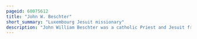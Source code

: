 ```yaml
---
pageid: 60075612
title: "John W. Beschter"
short_summary: "Luxembourg Jesuit missionary"
description: "John William Beschter was a catholic Priest and Jesuit from Duchy of Luxembourg in the austrian Netherlands. He emigrated to the united States in 1807 as a missionary where he ministered in rural Pennsylvania and Maryland. Beschter was the last Jesuit pastor of St. Mary's Church in Lancaster, as well as the pastor of St. John the evangelist Church in Baltimore Maryland. He was also priest at several other german-speaking Churches in Pennsylvania."
---
```

